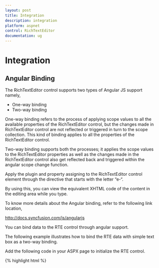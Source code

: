```yaml
---
layout: post
title: Integration
description: integration 
platform: aspnet
control: RichTextEditor
documentation: ug
---
```


# Integration 

## Angular Binding

The RichTextEditor control supports two types of Angular JS support namely,

* One-way binding
* Two-way binding

One-way binding refers to the process of applying scope values to all the available properties of the RichTextEditor control, but the changes made in RichTextEditor control are not reflected or triggered in turn to the scope collection. This kind of binding applies to all the properties of the RichTextEditor control.

Two-way binding supports both the processes; it applies the scope values to the RichTextEditor properties as well as the changes made in the RichTextEditor control also get reflected back and triggered within the angular scope change function.

Apply the plugin and property assigning to the RichTextEditor control element through the directive that starts with the letter “e-“.

By using this, you can view the equivalent XHTML code of the content in the editing area while you type.

To know more details about the Angular binding, refer to the following link location,

<http://docs.syncfusion.com/js/angularjs>

You can bind data to the RTE control through angular support.

The following example illustrates how to bind the RTE data with simple text box as a two-way binding.

Add the following code in your ASPX page to initialize the RTE control.



{% highlight html %}



<script src="http://cdn.syncfusion.com/js/assets/external/angular.min.js">  

<script src="http://cdn.syncfusion.com/js/ej.widget.angular-latest.min.js">



<div ng-app="syncApp">

        <div ng-controller="RTECtrl">

            <div style="margin: auto;">

                <div id="control" style="float: left; width: 69%;">

                    <textarea id="rteSample" ej-rte e-width="100%" e-height="266" e-value="rteValue"></textarea>

                    <h6><span style="font-style: italic; font-weight: normal; position: absolute; margin-top: 15px;">Note:Two Way Angular Support</span></h6>

                </div>

                <div id="binding" style="float: left; margin-left: 20px; width: 27%">

                    <textarea name="scroll" class="input ejinputarea" ng-model="rteValue"></textarea>

                </div>

            </div>

        </div>

    </div>

{% endhighlight %}


### Script section:

{% highlight js %}


        angular.module('syncApp', ['ejangular'])

            .controller('RTECtrl', function ($scope) {

                $scope.rteValue = "Description:The Rich Text Editor (RTE) control is an easy to render in client side. Customer easy to edit the contents and get the HTML content for";

            });

{% endhighlight %}

![](Integration_images/Integration_img1.png)

## Knockout Binding

Knockout Binding uses a Model-View-View Model (MVVM) design pattern, where the model is your stored data and the view is the visual representation of that data (UI) and View Model acts as the intermediary between the model and the view. Sometimes to enter some text box value to replicate in RTE content area, use the knockout binding feature to control the contents from other view field.

Knockout support allows you to bind the HTML elements against any of the available data models. It is of two types.

* One-way binding
* Two-way binding

One-way binding refers to the process of applying observable values to all the available properties of the RichTextEditor control, but the changes made in RichTextEditor control are not reflected and triggered in turn to the observable collection. This kind of binding applies to all the properties of the RichTextEditor control.

Two-way binding supports both the processes; it applies the observable values to the RichTextEditor control properties as well as the changes made in the RichTextEditor control are also reflected back and triggered within the observable collections.

For more information about the Knockout Binding, refer to the following online documentation in the given link location,

<http://docs.syncfusion.com/js/knockoutjs>

To create an ASPX page for your application and there is a live demo for your ASPX page, then it is better to customize your ASPX page. You can achieve this by using knockout binding with RTE.

In the following example, one simple text area and one RTE control is created. Add some HTML code (“<h1>Description: The Rich Text Editor (RTE) control is an easy to render in client side. &lt;/h1&gt;”) in the normal text area. When you run the sample, you can get the result of this RTE text area. At runtime, add the following HTML code in normal text area.

{% highlight html %}

<div style="border: 2px solid #a1a1a1;padding: 10px 40px;background: #dddddd; width: 300px; border-radius: 25px;>

	<h2>Demo of current html content in text area</h2>

</div>

{% endhighlight %}

When you type this HTML code and focus out from the text area, you can get the result of HTML code in RTE editing area. You can apply any styles or changes to this content in RTE editing area by using the RTE Toolbar or manually. It is reflected in the normal text area as HTML code.

Add the following code in your ASPX page to initialize the RTE control.

{% highlight html %}

<div ng-app="syncApp">

        <div ng-controller="RTECtrl">

            <div style="margin: auto;">

                <div id="control" style="float: left; width: 69%;">

                    <textarea id="rteSample" ej-rte e-width="100%" e-height="266" e-value="rteValue"></textarea>

                    <h6><span style="font-style: italic; font-weight: normal; position: absolute; margin-top: 15px;">Note:Two Way Angular Support</span></h6>

                </div>

                <div id="binding" style="float: left; margin-left: 20px; width: 27%">

                    <textarea name="scroll" class="input ejinputarea" ng-model="rteValue"></textarea>

                </div>

            </div>

        </div>

    </div>

{% endhighlight %}



### Configure the KO binding for RTE in script



{% highlight js %}

        angular.module('syncApp', ['ejangular'])

            .controller('RTECtrl', function ($scope) {

                $scope.rteValue = "Description:The Rich Text Editor (RTE) control is an easy to render in client side. Customer easy to edit the contents and get the HTML content for";

            });





{% endhighlight %}



![](Integration_images/Integration_img2.png)







